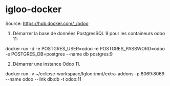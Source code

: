 # igloo-docker

Source: https://hub.docker.com/_/odoo

1. Démarrer la base de données PostgresSQL 9 pour les containeurs odoo 11:

docker run -d -e POSTGRES_USER=odoo -e POSTGRES_PASSWORD=odoo -e POSTGRES_DB=postgres --name db postgres:9

2. Démarrer une instance Odoo 11.

docker run -v ~/eclipse-workspace/Igloo:/mnt/extra-addons -p 8069:8069 --name odoo --link db:db -t odoo:11


